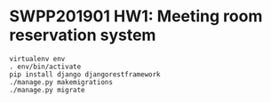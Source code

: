 # SWPP201901 HW1: Meeting room reservation system

```
virtualenv env
. env/bin/activate
pip install django djangorestframework
./manage.py makemigrations
./manage.py migrate
```
